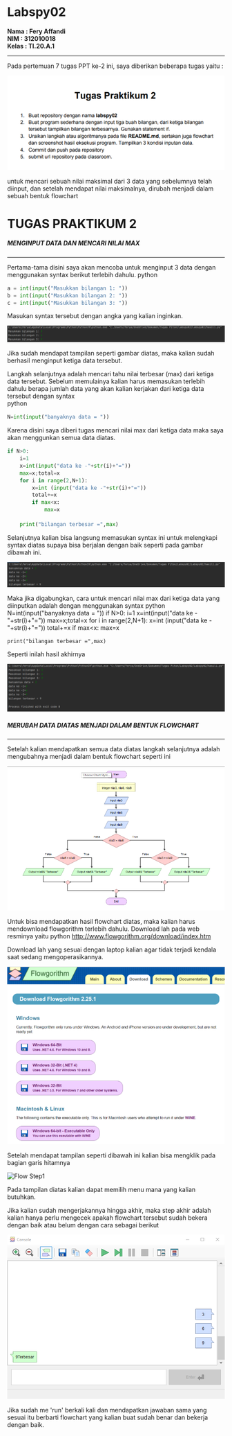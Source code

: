 # Labspy02

**Nama  : Fery Affandi** <br>
**NIM   : 312010018** <br>
**Kelas : TI.20.A.1**

---------------------------------------------
Pada pertemuan 7 tugas PPT ke-2 ini, saya diberikan beberapa tugas yaitu : <br>

![tugas2](foto/tugas2.png)

untuk mencari sebuah nilai maksimal dari 3 data yang sebelumnya telah diinput, dan setelah mendapat nilai maksimalnya, dirubah menjadi dalam sebuah bentuk flowchart

# TUGAS PRAKTIKUM 2

##### MENGINPUT DATA DAN MENCARI NILAI MAX
______________________________
Pertama-tama disini saya akan mencoba untuk menginput 3 data dengan menggunakan syntax berikut terlebih dahulu.
python
```python
a = int(input("Masukkan bilangan 1: "))
b = int(input("Masukkan bilangan 2: "))
c = int(input("Masukkan bilangan 3: "))
```
Masukan syntax tersebut dengan angka yang kalian inginkan. 

![hasil2-1](foto/hasil2(1).png)

Jika sudah mendapat tampilan seperti gambar diatas, maka kalian sudah berhasil menginput ketiga data tersebut. <br>

Langkah selanjutnya adalah mencari tahu nilai terbesar (max) dari ketiga data tersebut. Sebelum memulainya kalian harus memasukan terlebih dahulu berapa jumlah data yang akan kalian kerjakan dari ketiga data tersebut dengan syntax <br>
python
```python
N=int(input("banyaknya data = "))
```

Karena disini saya diberi tugas mencari nilai max dari ketiga data maka saya akan menggunkan semua data diatas.

```python
if N>0:
    i=1
    x=int(input("data ke -"+str(i)+"="))
    max=x;total=x
    for i in range(2,N+1):
        x=int (input("data ke -"+str(i)+"="))
        total+=x
        if max<x:
            max=x

    print("bilangan terbesar =",max)
```
Selanjutnya kalian bisa langsung  memasukan syntax ini untuk melengkapi syntax diatas supaya bisa berjalan dengan baik seperti pada gambar dibawah ini.

![hasil2-2](foto/hasil2(2).png)

Maka jika digabungkan, cara untuk mencari nilai max dari ketiga data yang diinputkan adalah dengan menggunakan syntax
python
N=int(input("banyaknya data = "))
if N>0:
    i=1
    x=int(input("data ke -"+str(i)+"="))
    max=x;total=x
    for i in range(2,N+1):
        x=int (input("data ke -"+str(i)+"="))
        total+=x
        if max<x:
            max=x

    print("bilangan terbesar =",max)

Seperti inilah hasil akhirnya 

![Hasil2-3](foto/hasil2(3).png)

##### MERUBAH DATA DIATAS MENJADI DALAM BENTUK FLOWCHART
____________________________
Setelah kalian mendapatkan semua data diatas langkah selanjutnya adalah mengubahnya menjadi dalam bentuk flowchart seperti ini

![Flowchart](foto/flowchrt.png)

Untuk bisa mendapatkan hasil flowchart diatas, maka kalian harus mendownload flowgorithm terlebih dahulu. Download lah pada web resminya yaitu 
python
http://www.flowgorithm.org/download/index.htm

Download lah yang sesuai dengan laptop kalian agar tidak terjadi kendala saat sedang mengoperasikannya.

![Download Flow](foto/flow1.png)

Setelah mendapat tampilan seperti dibawah ini kalian bisa mengklik pada bagian garis hitamnya

![Flow Step1](https://user-images.githubusercontent.com/72906579/98389639-e5eaaa00-2086-11eb-9dd2-107a642334ff.png)

Pada tampilan diatas kalian dapat memilih menu mana yang kalian butuhkan.

Jika kalian sudah mengerjakannya hingga akhir, maka step akhir adalah kalian hanya perlu mengecek apakah flowchart tersebut sudah bekera dengan baik atau belum dengan cara sebagai berikut

![hasilflow](foto/hasilflow.png)

Jika sudah me 'run' berkali kali dan mendapatkan jawaban sama yang sesuai itu berbarti flowchart yang kalian buat sudah benar dan bekerja dengan baik.